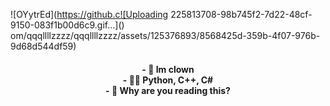 ![OYytrEd](https://github.c![Uploading 225813708-98b745f2-7d22-48cf-9150-083f1b00d6c9.gif…]()
om/qqqllllzzzz/qqqllllzzzz/assets/125376893/8568425d-359b-4f07-976b-9d68d544df59)
<h4 align="center">- 🤡 Im clown<br>- 👨‍💻 Python, C++, C#<br>- 🌙 Why are you reading this?</h4>
